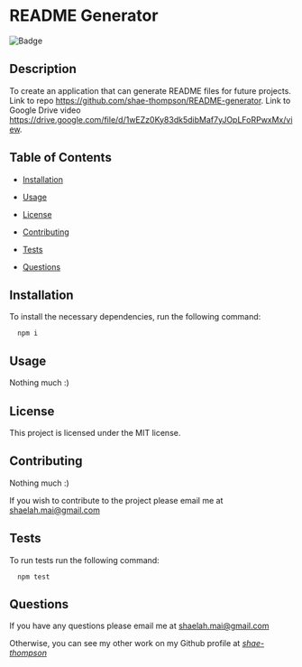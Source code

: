# README Generator
  
  ![Badge](https://img.shields.io/badge/License-MIT-blue.svg)
  
  ## Description

  To create an application that can generate README files for future projects. Link to repo https://github.com/shae-thompson/README-generator. Link to Google Drive video https://drive.google.com/file/d/1wEZz0Ky83dk5dibMaf7yJOpLFoRPwxMx/view.
  
  ## Table of Contents 

  * [Installation](#installation)

  * [Usage](#usage)
  
  * [License](#license)
  
  * [Contributing](#contributing)
  
  * [Tests](#tests)
  
  * [Questions](#questions)
  
  ## Installation

  To install the necessary dependencies, run the following command:
  
      npm i

  ## Usage
  
  Nothing much :)

  ## License
  
  This project is licensed under the MIT license.

  ## Contributing

  Nothing much :)    

  If you wish to contribute to the project please email me at shaelah.mai@gmail.com

  ## Tests
  To run tests run the following command:

      npm test

  ## Questions
  
  If you have any questions please email me at <shaelah.mai@gmail.com>

  Otherwise, you can see my other work on my Github profile at *[shae-thompson](https://github.com/shae-thompson)*
